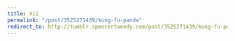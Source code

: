 ```yaml
---
title: Xii
permalink: "/post/3525271439/kung-fu-panda"
redirect_to: http://tumblr.spencertweedy.com/post/3525271439/kung-fu-panda
---
```


